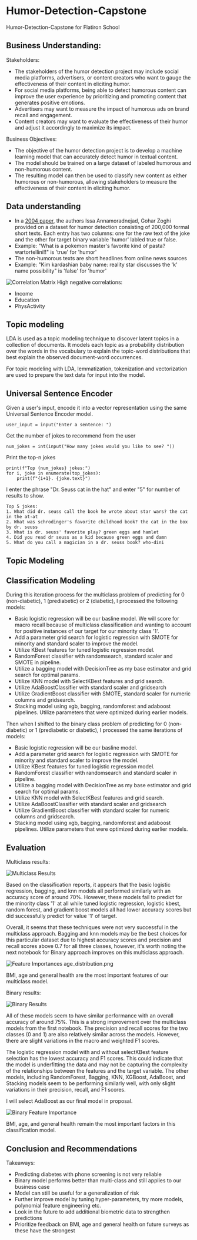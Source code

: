 # Humor-Detection-Capstone
Humor-Detection-Capstone for Flatiron School



## Business Understanding:

Stakeholders:
- The stakeholders of the humor detection project may include social media platforms, advertisers, or content creators who want to gauge the effectiveness of their content in eliciting humor.
- For social media platforms, being able to detect humorous content can improve the user experience by prioritizing and promoting content that generates positive emotions.
- Advertisers may want to measure the impact of humorous ads on brand recall and engagement.
- Content creators may want to evaluate the effectiveness of their humor and adjust it accordingly to maximize its impact.

Business Objectives:
- The objective of the humor detection project is to develop a machine learning model that can accurately detect humor in textual content.
- The model should be trained on a large dataset of labeled humorous and non-humorous content.
- The resulting model can then be used to classify new content as either humorous or non-humorous, allowing stakeholders to measure the effectiveness of their content in eliciting humor.

## Data understanding
- In a [2004 paper](https://arxiv.org/abs/2004.12765), the authors Issa Annamoradnejad, Gohar Zoghi provided on a dataset for humor detection consisting of 200,000 formal short texts. Each entry has two columns: one for the raw text of the joke and the other for target binary variable 'humor' labled true or false.
- Example: "What is a pokemon master's favorite kind of pasta? wartortellini!!" is 'true' for 'humor'
- The non-humorous texts are short headlines from online news sources
- Example: "Kim kardashian baby name: reality star discusses the 'k' name possibility" is 'false' for 'humor'


![Correlation Matrix](imgs/correlation_matrix.png)
High negative correlations:
- Income
- Education
- PhysActivity


## Topic modeling

LDA is used as a topic modeling technique to discover latent topics in a collection of documents. It models each topic as a probability distribution over the words in the vocabulary to explain the topic-word distributions that best explain the observed document-word occurrences.

For topic modeling with LDA, lemmatization, tokenization and vectorization are used to prepare the text data for input into the model. 

## Universal Sentence Encoder

Given a user's input, encode it into a vector representation using the same Universal Sentence Encoder model.

```
user_input = input("Enter a sentence: ")

```
Get the number of jokes to recommend from the user

```
num_jokes = int(input("How many jokes would you like to see? "))
```

Print the top-n jokes

```
print(f"Top {num_jokes} jokes:")
for i, joke in enumerate(top_jokes):
    print(f"{i+1}. {joke.text}")
```

I enter the phrase "Dr. Seuss cat in the hat" and enter "5" for number of results to show.

```
Top 5 jokes:
1. What did dr. seuss call the book he wrote about star wars? the cat in the at-at
2. What was schrodinger's favorite childhood book? the cat in the box by dr. seuss
3. What is dr. seuss' favorite play? green eggs and hamlet
4. Did you read dr seuss as a kid because green eggs and damn
5. What do you call a magician in a dr. seuss book? who-dini
```

## Topic Modeling




## Classification Modeling

During this iteration process for the multiclass problem of predicting for 0 (non-diabetic), 1 (prediabetic) or 2 (diabetic), I processed the following models:
- Basic logistic regression will be our basline model. We will score for macro recall because of multiclass classification and wanting to account for positive instances of our target for our minority class '1'.
- Add a parameter grid search for logistic regression with SMOTE for minority and standard scaler to improve the model.
- Utilize KBest features for tuned logistic regression model.
- RandomForest classifier with randomsearch, standard scaler and SMOTE in pipeline.
- Utilize a bagging model with DecisionTree as my base estimator and grid search for optimal params.
- Utilize KNN model with SelectKBest features and grid search.
- Utilize AdaBoostClassifier with standard scaler and gridsearch
- Utilize GradientBoost classifier with SMOTE, standard scaler for numeric columns and gridsearch.
- Stacking model using xgb, bagging, randomforest and adaboost pipelines. Utilize parameters that were optimized during earlier models.

Then when I shifted to the binary class problem of predicting for 0 (non-diabetic) or 1 (prediabetic or diabetic), I processed the same iterations of models:
- Basic logistic regression will be our basline model. 
- Add a parameter grid search for logistic regression with SMOTE for minority and standard scaler to improve the model.
- Utilize KBest features for tuned logistic regression model.
- RandomForest classifier with randomsearch and standard scaler in pipeline.
- Utilize a bagging model with DecisionTree as my base estimator and grid search for optimal params.
- Utilize KNN model with SelectKBest features and grid search.
- Utilize AdaBoostClassifier with standard scaler and gridsearch
- Utilize GradientBoost classifier with standard scaler for numeric columns and gridsearch.
- Stacking model using xgb, bagging, randomforest and adaboost pipelines. Utilize parameters that were optimized during earlier models.

## Evaluation

Multiclass results:

![Multiclass Results](imgs/multiclass_results.png)

Based on the classification reports, it appears that the basic logistic regression, bagging, and knn models all performed similarly with an accuracy score of around 70%. However, these models fail to predict for the minority class '1' at all while tuned logistic regression, logistic kbest, random forest, and gradient boost models all had lower accuracy scores but did successfully predict for value '1' of target.

Overall, it seems that these techniques were not very successful in the multiclass approach. Bagging and knn models may be the best choices for this particular dataset due to highest accuracy scores and precision and recall scores above 0.7 for all three classes, however, it's worth noting the next notebook for Binary approach improves on this multiclass approach.

![Feature Importances](imgs/feature_importances_final_model.png) age_distribution.png

BMI, age and general health are the most important features of our multiclass model. 

Binary results:

![Binary Results](imgs/binary_final_results.png) 

All of these models seem to have similar performance with an overall accuracy of around 75%. This is a strong improvement over the multiclass models from the first notebook. The precision and recall scores for the two classes (0 and 1) are also relatively similar across the models. However, there are slight variations in the macro and weighted F1 scores.

The logistic regression model with and without selectKBest feature selection has the lowest accuracy and F1 scores. This could indicate that the model is underfitting the data and may not be capturing the complexity of the relationships between the features and the target variable. The other models, including RandomForest, Bagging, KNN, XGBoost, AdaBoost, and Stacking models seem to be performing similarly well, with only slight variations in their precision, recall, and F1 scores.

I will select AdaBoost as our final model in proposal.

![Binary Feature Importance](imgs/feature_importances_binary.png) 

BMI, age, and general health remain the most important factors in this classification model. 

## Conclusion and Recommendations

Takeaways:
- Predicting diabetes with phone screening is not very reliable
- Binary model performs better than multi-class and still applies to our business case
- Model can still be useful for a generalization of risk
- Further improve model by tuning hyper-parameters, try more models, polynomial feature engineering etc.
- Look in the future to add additional biometric data to strengthen predictions
- Prioritize feedback on BMI, age and general health on future surveys as these have the strongest
